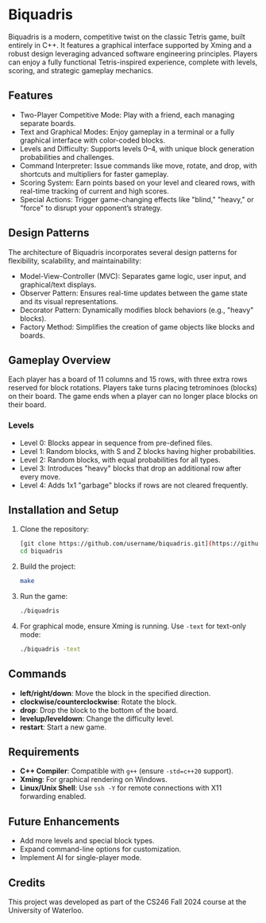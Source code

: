 # Biquadris  

Biquadris is a modern, competitive twist on the classic Tetris game, built entirely in C++. It features a graphical interface supported by Xming and a robust design leveraging advanced software engineering principles. Players can enjoy a fully functional Tetris-inspired experience, complete with levels, scoring, and strategic gameplay mechanics.

## Features  
- Two-Player Competitive Mode: Play with a friend, each managing separate boards.  
- Text and Graphical Modes: Enjoy gameplay in a terminal or a fully graphical interface with color-coded blocks.  
- Levels and Difficulty: Supports levels 0–4, with unique block generation probabilities and challenges.  
- Command Interpreter: Issue commands like move, rotate, and drop, with shortcuts and multipliers for faster gameplay.  
- Scoring System: Earn points based on your level and cleared rows, with real-time tracking of current and high scores.  
- Special Actions: Trigger game-changing effects like "blind," "heavy," or "force" to disrupt your opponent’s strategy.  

## Design Patterns  
The architecture of Biquadris incorporates several design patterns for flexibility, scalability, and maintainability:  
- Model-View-Controller (MVC): Separates game logic, user input, and graphical/text displays.  
- Observer Pattern: Ensures real-time updates between the game state and its visual representations.  
- Decorator Pattern: Dynamically modifies block behaviors (e.g., "heavy" blocks).  
- Factory Method: Simplifies the creation of game objects like blocks and boards.  

## Gameplay Overview  
Each player has a board of 11 columns and 15 rows, with three extra rows reserved for block rotations. Players take turns placing tetrominoes (blocks) on their board. The game ends when a player can no longer place blocks on their board.  

### Levels  
- Level 0: Blocks appear in sequence from pre-defined files.  
- Level 1: Random blocks, with S and Z blocks having higher probabilities.  
- Level 2: Random blocks, with equal probabilities for all types.  
- Level 3: Introduces "heavy" blocks that drop an additional row after every move.  
- Level 4: Adds 1x1 "garbage" blocks if rows are not cleared frequently.  

## Installation and Setup  
1. Clone the repository:  
   ```bash
   [git clone https://github.com/username/biquadris.git](https://github.com/bhavi-g/biquadris.git)
   cd biquadris
   ```  
2. Build the project:  
   ```bash
   make
   ```  
3. Run the game:  
   ```bash
   ./biquadris
   ```  
4. For graphical mode, ensure Xming is running. Use `-text` for text-only mode:  
   ```bash
   ./biquadris -text
   ```  

## Commands  
- **left/right/down**: Move the block in the specified direction.  
- **clockwise/counterclockwise**: Rotate the block.  
- **drop**: Drop the block to the bottom of the board.  
- **levelup/leveldown**: Change the difficulty level.  
- **restart**: Start a new game.  

## Requirements  
- **C++ Compiler**: Compatible with `g++` (ensure `-std=c++20` support).  
- **Xming**: For graphical rendering on Windows.  
- **Linux/Unix Shell**: Use `ssh -Y` for remote connections with X11 forwarding enabled.  

## Future Enhancements  
- Add more levels and special block types.  
- Expand command-line options for customization.  
- Implement AI for single-player mode.  

## Credits  
This project was developed as part of the CS246 Fall 2024 course at the University of Waterloo.  
